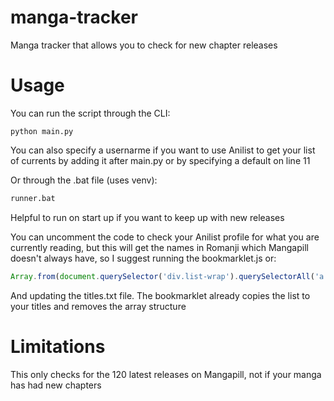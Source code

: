 # manga-tracker
Manga tracker that allows you to check for new chapter releases

# Usage
You can run the script through the CLI:
```console
python main.py
```
You can also specify a usernarme if you want to use Anilist to get your list of currents by adding it after main.py or by specifying a default on line 11

Or through the .bat file (uses venv):
```cmd
runner.bat
```
Helpful to run on start up if you want to keep up with new releases

You can uncomment the code to check your Anilist profile for what you are currently reading, but this will get the names in Romanji which Mangapill doesn't always have, so I suggest running the bookmarklet.js or:
```js
Array.from(document.querySelector('div.list-wrap').querySelectorAll('a'), a => a.textContent.trim())
```
And updating the titles.txt file. The bookmarklet already copies the list to your titles and removes the array structure

# Limitations
This only checks for the 120 latest releases on Mangapill, not if your manga has had new chapters